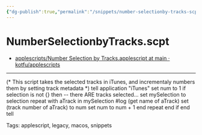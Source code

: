```yaml
---
{"dg-publish":true,"permalink":"/snippets/number-selectionby-tracks-scpt/","dgHomeLink":true,"dgPassFrontmatter":false}
---
```


# NumberSelectionbyTracks.scpt

- [applescripts/Number Selection by Tracks.applescript at main · kotfu/applescripts](https://github.com/kotfu/applescripts/blob/main/src/Number%20Selection%20by%20Tracks.applescript)

---
(*
This script takes the selected tracks in iTunes, and incrementaly numbers them by
setting track metadata
*)
tell application "iTunes"
	set num to 1
	if selection is not {} then -- there ARE tracks selected...
		set mySelection to selection
		repeat with aTrack in mySelection
			#log (get name of aTrack)
			set (track number of aTrack) to num
			set num to num + 1
		end repeat
	end if
end tell

Tags:
  applescript, legacy, macos, snippets